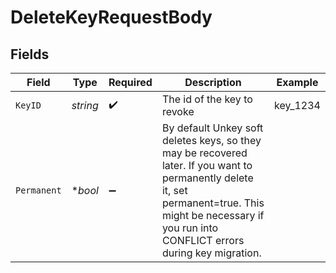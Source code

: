 # DeleteKeyRequestBody


## Fields

| Field                                                                                                                                                                                                       | Type                                                                                                                                                                                                        | Required                                                                                                                                                                                                    | Description                                                                                                                                                                                                 | Example                                                                                                                                                                                                     |
| ----------------------------------------------------------------------------------------------------------------------------------------------------------------------------------------------------------- | ----------------------------------------------------------------------------------------------------------------------------------------------------------------------------------------------------------- | ----------------------------------------------------------------------------------------------------------------------------------------------------------------------------------------------------------- | ----------------------------------------------------------------------------------------------------------------------------------------------------------------------------------------------------------- | ----------------------------------------------------------------------------------------------------------------------------------------------------------------------------------------------------------- |
| `KeyID`                                                                                                                                                                                                     | *string*                                                                                                                                                                                                    | :heavy_check_mark:                                                                                                                                                                                          | The id of the key to revoke                                                                                                                                                                                 | key_1234                                                                                                                                                                                                    |
| `Permanent`                                                                                                                                                                                                 | **bool*                                                                                                                                                                                                     | :heavy_minus_sign:                                                                                                                                                                                          | By default Unkey soft deletes keys, so they may be recovered later. If you want to permanently delete it, set permanent=true. This might be necessary if you run into CONFLICT errors during key migration. |                                                                                                                                                                                                             |